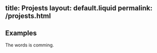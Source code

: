 title:   Projests
layout: default.liquid
permalink: /projests.html
---
<section >
<div >


## Examples

The words is comming.


</div>
</section>